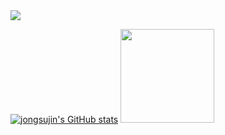 <img src="https://capsule-render.vercel.app/api?type=waving&color=87CEFA&height=150&section=header" />


[![jongsujin's GitHub stats](https://github-readme-stats.vercel.app/api?username=jongsujin&hide=contribs,prs&show_icons=true&theme=blue)](https://github.com/jongsujin/github-readme-stats) <a href="https://github.com/imysh578"><img  style="height:150px" src="https://github-readme-stats.vercel.app/api/top-langs/?username=imysh578&layout=compact&theme=nord&hide_border=true" /></a> 
